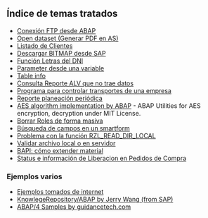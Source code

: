 ## Índice de temas tratados

* [Conexión FTP desde ABAP](https://github.com/SidVal/ABAP/tree/master/codigos/conexion-ftp-desde-abap-poo)
* [Open dataset (Generar PDF en AS)](https://github.com/SidVal/ABAP/tree/master/codigos/otf-to-pdf)
* [Listado de Clientes](https://github.com/SidVal/ABAP/tree/master/codigos/listado-clientes)
* [Descargar BITMAP desde SAP](https://github.com/SidVal/ABAP/tree/master/codigos/download-bitmap-from-sap)
* [Función Letras del DNI](https://github.com/SidVal/ABAP/tree/master/codigos/letras-dni)
* [Parameter desde una variable](https://github.com/SidVal/ABAP/tree/master/codigos/parameter-desde-una-variable)
* [Table info](https://github.com/SidVal/ABAP/tree/master/codigos/table-info)
* [Consulta Reporte ALV que no trae datos](https://github.com/SidVal/ABAP/tree/master/codigos/reporte-alv)
* [Programa para controlar transportes de una empresa](https://github.com/SidVal/ABAP/tree/master/codigos/control-transporte-empresa)
* [Reporte planeación periódica](https://github.com/SidVal/ABAP/tree/master/codigos/reporte-planeacion-periodica)
* [AES algorithm implementation by ABAP](https://github.com/SidVal/ABAP/tree/master/codigos/abap-for-aes) -
ABAP Utilities for AES encryption, decryption under MIT License. 
* [Borrar Roles de forma masiva](https://github.com/SidVal/ABAP/tree/master/codigos/borrar-roles)
* [Búsqueda de campos en un smartform](https://github.com/SidVal/ABAP/tree/master/codigos/busqueda-campo-smartform)
* [Problema con la función RZL_READ_DIR_LOCAL](https://github.com/SidVal/ABAP/tree/master/codigos/funcion-rzl-read-dir-local)
* [Validar archivo local o en servidor](https://github.com/SidVal/ABAP/tree/master/codigos/validar-archivo-local-servidor)
* [BAPI: cómo extender material](https://github.com/SidVal/ABAP/tree/master/codigos/bapi-extender-material)
* [Status e información de Liberacion en Pedidos de Compra](https://github.com/SidVal/ABAP/tree/master/codigos/informacion-liberacion-pedidos-compra)

### Ejemplos varios
* [Ejemplos tomados de internet](https://github.com/SidVal/ABAP/tree/master/codigos/ejemplos)
* [KnowlegeRepository/ABAP by Jerry Wang (from SAP)](https://github.com/i042416/KnowlegeRepository/tree/master/ABAP)
* [ABAP/4 Samples by guidancetech.com](http://www.guidancetech.com/people/holland/sap/abap/)
